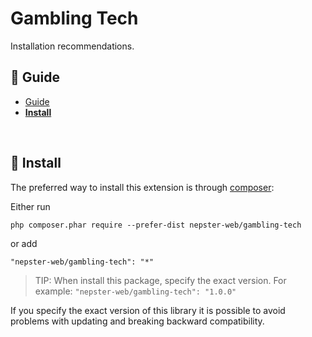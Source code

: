 Gambling Tech
=============

Installation recommendations.


## :book: Guide

* [Guide](./README.md)
* **[Install](./install.md)**

<br>

## :page_facing_up: Install

The preferred way to install this extension is through [composer](http://getcomposer.org/download/):

Either run

```
php composer.phar require --prefer-dist nepster-web/gambling-tech
```

or add

```
"nepster-web/gambling-tech": "*"
```



> TIP:  When install this package, specify the exact version. For example: `"nepster-web/gambling-tech": "1.0.0"`

If you specify the exact version of this library it is possible to avoid problems with updating and breaking backward compatibility.